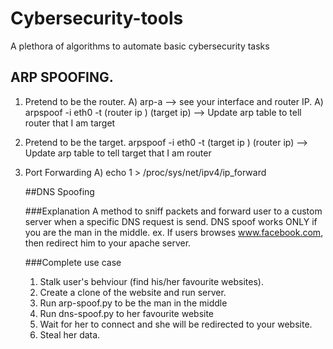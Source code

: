 # Cybersecurity-tools
A plethora of algorithms to automate basic cybersecurity tasks


## ARP SPOOFING.

1) Pretend to be the router.
    A) arp-a --> see your interface and router IP.
    A) arpspoof -i eth0 -t (router ip ) (target ip) --> Update arp table to tell router that I am target

2) Pretend to be the target.
    arpspoof -i eth0 -t (target ip ) (router ip) --> Update arp table to tell target that I am router

3) Port Forwarding 
    A) echo 1 > /proc/sys/net/ipv4/ip_forward 
    
    ##DNS Spoofing
    
    ###Explanation
    A method to sniff packets and forward user to a custom server when a specific DNS request is send.
    DNS spoof works ONLY if you are the man in the middle.
    ex. If users browses www.facebook.com, then redirect him to your apache server. 
    
    ###Complete use case
    1) Stalk user's behviour (find his/her favourite websites).
    2) Create a clone of the website and run server.
    3) Run arp-spoof.py to be the man in the middle
    4) Run dns-spoof.py to her favourite website
    5) Wait for her to connect and she will be redirected to your website.
    6) Steal her data.
    
